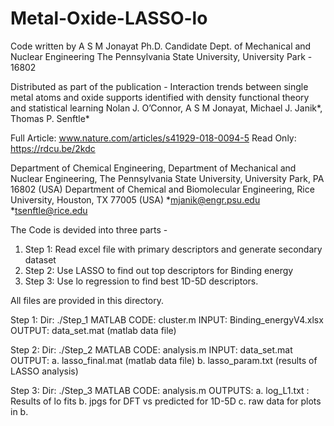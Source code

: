 # Metal-Oxide-LASSO-lo

Code written by 
 A S M Jonayat
 Ph.D. Candidate
 Dept. of Mechanical and Nuclear Engineering
 The Pennsylvania State University, University Park - 16802
 
Distributed as part of the publication - 
Interaction trends between single metal atoms and oxide supports identified with density functional theory and statistical learning
Nolan J. O’Connor, A S M Jonayat, Michael J. Janik*, Thomas P. Senftle*

Full Article: www.nature.com/articles/s41929-018-0094-5
Read Only: https://rdcu.be/2kdc

Department of Chemical Engineering, Department of Mechanical and Nuclear Engineering, The Pennsylvania State University, University Park, PA 16802 (USA)
Department of Chemical and Biomolecular Engineering, Rice University, Houston, TX 77005 (USA)
 *mjanik@engr.psu.edu
 *tsenftle@rice.edu

The Code is devided into three parts - 

1. Step 1: Read excel file with primary descriptors and generate secondary dataset
2. Step 2: Use LASSO to find out top descriptors for Binding energy 
3. Step 3: Use lo regression to find best 1D-5D descriptors. 

All files are provided in this directory. 

Step 1: 
Dir: ./Step_1
MATLAB CODE: cluster.m
INPUT: Binding_energyV4.xlsx
OUTPUT: data_set.mat (matlab data file) 

Step 2: 
Dir: ./Step_2
MATLAB CODE: analysis.m
INPUT: data_set.mat
OUTPUT: a. lasso_final.mat (matlab data file)
        b. lasso_param.txt (results of LASSO analysis)

Step 3: 
Dir: ./Step_3
MATLAB CODE: analysis.m
OUTPUTS: a. log_L1.txt : Results of lo fits
	 b. jpgs for DFT vs predicted for 1D-5D
	 c. raw data for plots in b.
